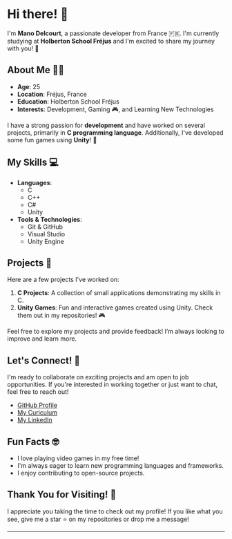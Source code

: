 # Hi there! 👋

I'm **Mano Delcourt**, a passionate developer from France 🇫🇷. I'm currently studying at **Holberton School Fréjus** and I'm excited to share my journey with you! 🌟

## About Me 🧑‍💻

- **Age**: 25
- **Location**: Fréjus, France
- **Education**: Holberton School Fréjus
- **Interests**: Development, Gaming 🎮, and Learning New Technologies

I have a strong passion for **development** and have worked on several projects, primarily in **C programming language**. Additionally, I've developed some fun games using **Unity**! 🎉

## My Skills 💻

- **Languages**:
  - C
  - C++
  - C#
  - Unity
- **Tools & Technologies**:
  - Git & GitHub
  - Visual Studio
  - Unity Engine

## Projects 🚀

Here are a few projects I've worked on:

1. **C Projects**: A collection of small applications demonstrating my skills in C.
2. **Unity Games**: Fun and interactive games created using Unity. Check them out in my repositories! 🎮

Feel free to explore my projects and provide feedback! I’m always looking to improve and learn more.

## Let's Connect! 🤝

I'm ready to collaborate on exciting projects and am open to job opportunities. If you're interested in working together or just want to chat, feel free to reach out!

- [GitHub Profile](https://github.com/Maniok19)
- [My Curiculum](https://maniok19.github.io)
- [My LinkedIn](https://www.linkedin.com/in/mano-delcourt-662a11155/)

## Fun Facts 🤓

- I love playing video games in my free time!
- I'm always eager to learn new programming languages and frameworks.
- I enjoy contributing to open-source projects.

## Thank You for Visiting! 🌈

I appreciate you taking the time to check out my profile! If you like what you see, give me a star ⭐ on my repositories or drop me a message!

---

